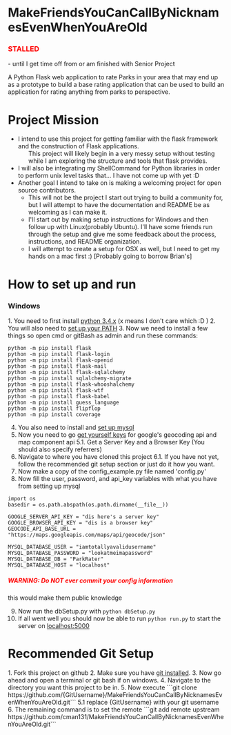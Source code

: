 # MakeFriendsYouCanCallByNicknamesEvenWhenYouAreOld
<h3><b style='color: red;'>STALLED</b></h3><p> - until I get time off from or am finished with Senior Project</p>
A Python Flask web application to rate Parks in your area that may end up as a prototype to build a base rating application that can be used to build an application for rating anything from parks to perspective.

<h1>Project Mission</h1>
<ul>
<li>I intend to use this project for getting familiar with the flask framework and the construction of Flask applications.
 <ul></li>This project will likely begin in a very messy setup without testing while I am exploring the structure and tools that flask provides.
 </li></ul>
</li>
<li>I will also be integrating my ShellCommand for Python libraries in order to perform unix level tasks that... I have not come up with yet :D</li>
<li>Another goal I intend to take on is making a welcoming project for open source contributors.
 <ul><li>This will not be the project I start out trying to build a community for, but I will attempt to have the documentation and README be as welcoming as I can make it.</li>
 <li>I'll start out by making setup instructions for Windows and then follow up with Linux(probably Ubuntu). I'll have some friends run through the setup and give me some feedback about the process, instructions, and README organization.
 </li>
 <li>I will attempt to create a setup for OSX as well, but I need to get my hands on a mac first :) [Probably going to borrow Brian's]
 </li></ul>
</li>
</ul>

<h1>How to set up and run</h1>
<h3>Windows</h3>
 1. You need to first install <a href='https://www.python.org/downloads/'>python 3.4.x</a> (x means I don't care which :D )
 2. You will also need to <a href='https://docs.python.org/3/using/windows.html'>set up your PATH</a>
 3. Now we need to install a few things so open cmd or gitBash as admin and run these commands:

 ```
python -m pip install flask
python -m pip install flask-login
python -m pip install flask-openid
python -m pip install flask-mail
python -m pip install flask-sqlalchemy
python -m pip install sqlalchemy-migrate
python -m pip install flask-whooshalchemy
python -m pip install flask-wtf
python -m pip install flask-babel
python -m pip install guess_language
python -m pip install flipflop
python -m pip install coverage
 ```
 4. You also need to install and <a href='http://dev.mysql.com/downloads/windows/installer/'>set up mysql</a>
 5. Now you need to go <a href='https://developers.google.com/maps/documentation/geocoding/intro'>get yourself keys</a> for google's geocoding api and map component api
   5.1. Get a Server Key and a Browser Key (You should also specify referrers)
 6. Navigate to where you have cloned this project
   6.1. If you have not yet, follow the recommended git setup section or just do it how you want.
 7. Now make a copy of the config_example.py file named 'config.py'
 8. Now fill the user, password, and api_key variables with what you have from setting up mysql
 ```
import os
basedir = os.path.abspath(os.path.dirname(__file__))

GOOGLE_SERVER_API_KEY = "dis here's a server key"
GOOGLE_BROWSER_API_KEY = "dis is a browser key"
GEOCODE_API_BASE_URL = "https://maps.googleapis.com/maps/api/geocode/json"

MYSQL_DATABASE_USER = "iamtotallyavalidusername"
MYSQL_DATABASE_PASSWORD = "lookatmeimapassword"
MYSQL_DATABASE_DB = "ParkRater"
MYSQL_DATABASE_HOST = "localhost"
 ```
 <h5 style='color: red'>WARNING: Do NOT ever commit your config information</h5>
 <p>this would make them public knowledge</p>

 9. Now run the dbSetup.py with ```python dbSetup.py```
 10. If all went well you should now be able to run ```python run.py``` to start the server on <a href='http://localhost:5000'>localhost:5000</a>


<h1>Recommended Git Setup</h1>
1. Fork this project on github
2. Make sure you have <a href='https://git-scm.com/book/en/v2/Getting-Started-Installing-Git'>git installed</a>.
3. Now go ahead and open a terminal or git bash if on windows.
4. Navigate to the directory you want this project to be in.
5. Now execute ```git clone https://github.com/{GitUsername}/MakeFriendsYouCanCallByNicknamesEvenWhenYouAreOld.git```
  5.1 replace {GitUsername} with your git username
6. The remaining command is to set the remote ```git add remote upstream https://github.com/cman131/MakeFriendsYouCanCallByNicknamesEvenWhenYouAreOld.git```
